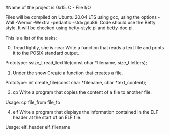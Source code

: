 #Name of the project is 0x15. C - File I/O 

Files will be compiled on Ubuntu 20.04 LTS using gcc, using the options -Wall -Werror -Wextra -pedantic -std=gnu89.
Code should use the Betty style. It will be checked using betty-style.pl and betty-doc.pl.

This is a list of the tasks:

0. Tread lightly, she is near
Write a function that reads a text file and prints it to the POSIX standard output.

Prototype: ssize_t read_textfile(const char *filename, size_t letters);


1. Under the snow
Create a function that creates a file.

Prototype: int create_file(const char *filename, char *text_content);


3. cp
Write a program that copies the content of a file to another file.

Usage: cp file_from file_to



4. elf
Write a program that displays the information contained in the ELF header at the start of an ELF file.

Usage: elf_header elf_filename

